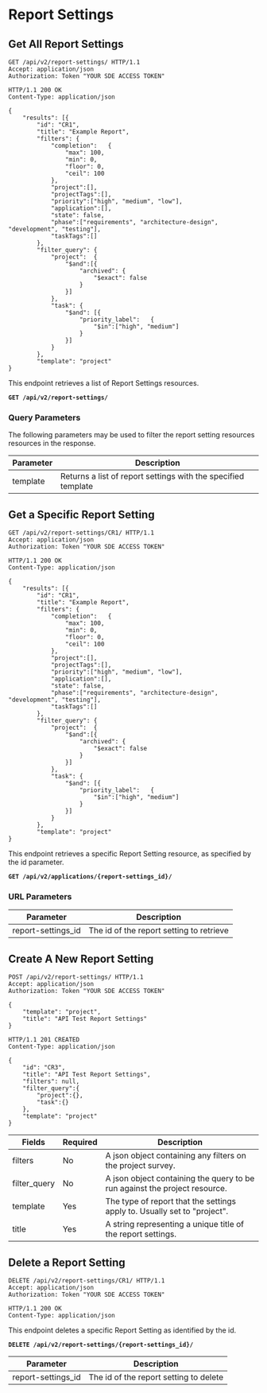 # Report Settings

## Get All Report Settings

```http
GET /api/v2/report-settings/ HTTP/1.1
Accept: application/json
Authorization: Token "YOUR SDE ACCESS TOKEN"
```

```http
HTTP/1.1 200 OK
Content-Type: application/json

{
    "results": [{
        "id": "CR1",
        "title": "Example Report",
        "filters": {
            "completion":   {
                "max": 100,
                "min": 0,
                "floor": 0,
                "ceil": 100
            },
            "project":[],
            "projectTags":[],
            "priority":["high", "medium", "low"],
            "application":[],
            "state": false,
            "phase":["requirements", "architecture-design", "development", "testing"],
            "taskTags":[]
        },
        "filter_query": {
            "project":  {
                "$and":[{
                    "archived": {
                        "$exact": false
                    }
                }]
            },
            "task": {
                "$and": [{
                    "priority_label":   {
                        "$in":["high", "medium"]
                    }
                }]
            }
        },
        "template": "project"
}
```

This endpoint retrieves a list of Report Settings resources.

**`GET /api/v2/report-settings/`**

### Query Parameters

The following parameters may be used to filter the report setting resources resources in the response.

Parameter | Description
----------|-----------------------------
template  | Returns a list of report settings with the specified template










## Get a Specific Report Setting

```http
GET /api/v2/report-settings/CR1/ HTTP/1.1
Accept: application/json
Authorization: Token "YOUR SDE ACCESS TOKEN"
```

```http
HTTP/1.1 200 OK
Content-Type: application/json

{
    "results": [{
        "id": "CR1",
        "title": "Example Report",
        "filters": {
            "completion":   {
                "max": 100,
                "min": 0,
                "floor": 0,
                "ceil": 100
            },
            "project":[],
            "projectTags":[],
            "priority":["high", "medium", "low"],
            "application":[],
            "state": false,
            "phase":["requirements", "architecture-design", "development", "testing"],
            "taskTags":[]
        },
        "filter_query": {
            "project":  {
                "$and":[{
                    "archived": {
                        "$exact": false
                    }
                }]
            },
            "task": {
                "$and": [{
                    "priority_label":   {
                        "$in":["high", "medium"]
                    }
                }]
            }
        },
        "template": "project"
}
```

This endpoint retrieves a specific Report Setting resource, as specified by the id parameter.

**`GET /api/v2/applications/{report-settings_id}/`**

### URL Parameters

Parameter          | Description
-------------------| ---------------
report-settings_id | The id of the report setting to retrieve










## Create A New Report Setting

```http
POST /api/v2/report-settings/ HTTP/1.1
Accept: application/json
Authorization: Token "YOUR SDE ACCESS TOKEN"

{
    "template": "project",
    "title": "API Test Report Settings"
}
```

```http
HTTP/1.1 201 CREATED
Content-Type: application/json

{
    "id": "CR3",
    "title": "API Test Report Settings",
    "filters": null,
    "filter_query":{
        "project":{},
        "task":{}
    },
    "template": "project"
}
```

Fields        | Required | Description
--------------|----------|-------------
filters       | No       | A json object containing any filters on the project survey.
filter_query  | No       | A json object containing the query to be run against the project resource.
template      | Yes      | The type of report that the settings apply to.  Usually set to "project".
title         | Yes      | A string representing a unique title of the report settings.










## Delete a Report Setting

```http
DELETE /api/v2/report-settings/CR1/ HTTP/1.1
Accept: application/json
Authorization: Token "YOUR SDE ACCESS TOKEN"
```

```http
HTTP/1.1 200 OK
Content-Type: application/json
```

This endpoint deletes a specific Report Setting as identified by the id.

**`DELETE /api/v2/report-settings/{report-settings_id}/`**

Parameter          | Description
-------------------| ---------------
report-settings_id | The id of the report setting to delete

